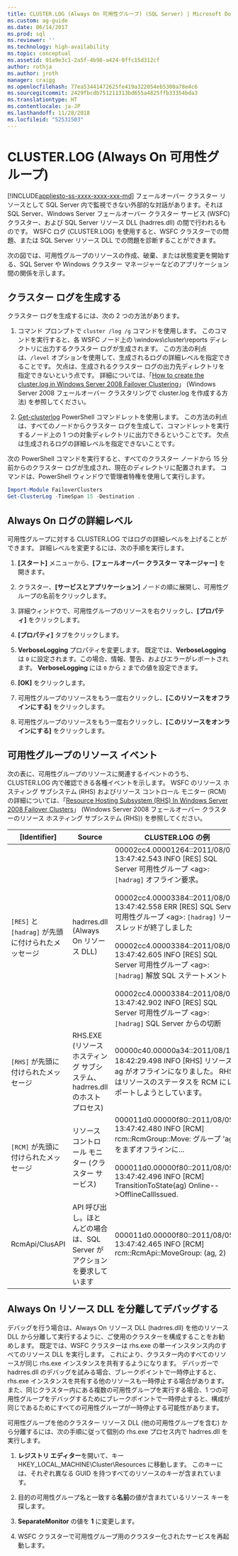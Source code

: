 ```yaml
---
title: CLUSTER.LOG (Always On 可用性グループ) (SQL Server) | Microsoft Docs
ms.custom: ag-guide
ms.date: 06/14/2017
ms.prod: sql
ms.reviewer: ''
ms.technology: high-availability
ms.topic: conceptual
ms.assetid: 01a9e3c1-2a5f-4b98-a424-0ffc15d312cf
author: rothja
ms.author: jroth
manager: craigg
ms.openlocfilehash: 77ea53441472625fe419a322054eb5300a78e4c6
ms.sourcegitcommit: 2429fbcdb751211313bd655a4825ffb33354bda3
ms.translationtype: HT
ms.contentlocale: ja-JP
ms.lasthandoff: 11/28/2018
ms.locfileid: "52531503"
---
```

# <a name="clusterlog-always-on-availability-groups"></a>CLUSTER.LOG (Always On 可用性グループ)
[!INCLUDE[appliesto-ss-xxxx-xxxx-xxx-md](../../../includes/appliesto-ss-xxxx-xxxx-xxx-md.md)]
  フェールオーバー クラスター リソースとして SQL Server 内で監視できない外部的な対話があります。それは SQL Server、Windows Server フェールオーバー クラスター サービス (WSFC) クラスター、および SQL Server リソース DLL (hadrres.dll) の間で行われるものです。 WSFC ログ (CLUSTER.LOG) を使用すると、WSFC クラスターでの問題、または SQL Server リソース DLL での問題を診断することができます。  
  
 次の図では、可用性グループのリソースの作成、破棄、または状態変更を開始する、SQL Server や Windows クラスター マネージャーなどのアプリケーション間の関係を示します。  
  
## <a name="generate-cluster-log"></a>クラスター ログを生成する  
 クラスター ログを生成するには、次の 2 つの方法があります。  
  
1.  コマンド プロンプトで `cluster /log /g` コマンドを使用します。 このコマンドを実行すると、各 WSFC ノード上の \windows\cluster\reports ディレクトリに出力するクラスター ログが生成されます。 この方法の利点は、`/level` オプションを使用して、生成されるログの詳細レベルを指定できることです。 欠点は、生成されるクラスター ログの出力先ディレクトリを指定できないという点です。 詳細については、「[How to create the cluster.log in Windows Server 2008 Failover Clustering](https://blogs.msdn.com/b/clustering/archive/2008/09/24/8962934.aspx)」 (Windows Server 2008 フェールオーバー クラスタリングで cluster.log を作成する方法) を参照してください。  
  
2.  [Get-clusterlog](https://technet.microsoft.com/library/ee461045.aspx) PowerShell コマンドレットを使用します。 この方法の利点は、すべてのノードからクラスター ログを生成して、コマンドレットを実行するノード上の 1 つの対象ディレクトリに出力できるということです。 欠点は生成されるログの詳細レベルを指定できないことです。  
  
 次の PowerShell コマンドを実行すると、すべてのクラスター ノードから 15 分前からのクラスター ログが生成され、現在のディレクトリに配置されます。 コマンドは、PowerShell ウィンドウで管理者特権を使用して実行します。  
  
```powershell  
Import-Module FailoverClusters   
Get-ClusterLog -TimeSpan 15 -Destination .  
```  
  
## <a name="always-on-log-verbosity"></a>Always On ログの詳細レベル  
 可用性グループに対する CLUSTER.LOG ではログの詳細レベルを上げることができます。 詳細レベルを変更するには、次の手順を実行します。  
  
1.  **[スタート]** メニューから、**[フェールオーバー クラスター マネージャー]** を開きます。  
  
2.  クラスター、**[サービスとアプリケーション]** ノードの順に展開し、可用性グループの名前をクリックします。  
  
3.  詳細ウィンドウで、可用性グループのリソースを右クリックし、**[プロパティ]** をクリックします。  
  
4.  **[プロパティ]** タブをクリックします。  
  
5.  **VerboseLogging** プロパティを変更します。 既定では、**VerboseLogging** は `0` に設定されます。この場合、情報、警告、およびエラーがレポートされます。 **VerboseLogging** には `0` から `2` までの値を設定できます。  
  
6.  **[OK]** をクリックします。  
  
7.  可用性グループのリソースをもう一度右クリックし、**[このリソースをオフラインにする]** をクリックします。  
  
8.  可用性グループのリソースをもう一度右クリックし、**[このリソースをオンラインにする]** をクリックします。  
  
## <a name="availability-group-resource-events"></a>可用性グループのリソース イベント  
 次の表に、可用性グループのリソースに関連するイベントのうち、CLUSTER.LOG 内で確認できる各種イベントを示します。 WSFC のリソース ホスティング サブシステム (RHS) およびリソース コントロール モニター (RCM) の詳細については、「[Resource Hosting Subsystem (RHS) In Windows Server 2008 Failover Clusters](https://blogs.technet.com/b/askcore/archive/2009/11/23/resource-hosting-subsystem-rhs-in-windows-server-2008-failover-clusters.aspx)」 (Windows Server 2008 フェールオーバー クラスターのリソース ホスティング サブシステム (RHS)) を参照してください。  
  
|[Identifier]|Source|CLUSTER.LOG の例|  
|----------------|------------|------------------------------|  
|`[RES]` と `[hadrag]` が先頭に付けられたメッセージ|hadrres.dll (Always On リソース DLL)|00002cc4.00001264::2011/08/05-13:47:42.543 INFO  [RES] SQL Server 可用性グループ \<ag>: `[hadrag]` オフライン要求。<br /><br /> 00002cc4.00003384::2011/08/05-13:47:42.558 ERR   [RES] SQL Server 可用性グループ \<ag>: `[hadrag]` リース スレッドが終了しました<br /><br /> 00002cc4.00003384::2011/08/05-13:47:42.605 INFO  [RES] SQL Server 可用性グループ \<ag>: `[hadrag]` 解放 SQL ステートメント<br /><br /> 00002cc4.00003384::2011/08/05-13:47:42.902 INFO  [RES] SQL Server 可用性グループ \<ag>: `[hadrag]` SQL Server からの切断|  
|`[RHS]` が先頭に付けられたメッセージ|RHS.EXE (リソース ホスティング サブシステム、hadrres.dll のホスト プロセス)|00000c40.00000a34::2011/08/10-18:42:29.498 INFO  [RHS] リソース ag がオフラインになりました。 RHS はリソースのステータスを RCM にレポートしようとしています。|  
|`[RCM]` が先頭に付けられたメッセージ|リソース コントロール モニター (クラスター サービス)|000011d0.00000f80::2011/08/05-13:47:42.480 INFO  [RCM] rcm::RcmGroup::Move: グループ 'ag' をまずオフラインに...<br /><br /> 000011d0.00000f80::2011/08/05-13:47:42.496 INFO  [RCM] TransitionToState(ag) Online-->OfflineCallIssued.|  
|RcmApi/ClusAPI|API 呼び出し。ほとんどの場合は、SQL Server がアクションを要求しています|000011d0.00000f80::2011/08/05-13:47:42.465 INFO  [RCM] rcm::RcmApi::MoveGroup: (ag, 2)|  
  
## <a name="debug-always-on-resource-dll-in-isolation"></a>Always On リソース DLL を分離してデバッグする  
 デバッグを行う場合は、Always On リソース DLL (hadrres.dll) を他のリソース DLL から分離して実行するように、ご使用のクラスターを構成することをお勧めします。 既定では、WSFC クラスターは rhs.exe の単一インスタンス内のすべてのリソース DLL を実行します。 これにより、クラスター内のすべてのリソースが同じ rhs.exe インスタンスを共有するようになります。 デバッガーで hadrres.dll のデバッグを試みる場合、ブレークポイントで一時停止すると、rhs.exe インスタンスを共有する他のリソースも一時停止する場合があります。 また、同じクラスター内にある複数の可用性グループを実行する場合、1 つの可用性グループをデバッグするためにブレークポイントで一時停止すると、構成が同じであるためにすべての可用性グループが一時停止する可能性があります。  
  
 可用性グループを他のクラスター リソース DLL (他の可用性グループを含む) から分離するには、次の手順に従って個別の rhs.exe プロセス内で hadrres.dll を実行します。  
  
1.  **レジストリ エディター**を開いて、キー HKEY_LOCAL_MACHINE\Cluster\Resources に移動します。 このキーには、それぞれ異なる GUID を持つすべてのリソースのキーが含まれています。  
  
2.  目的の可用性グループ名と一致する**名前**の値が含まれているリソース キーを探します。  
  
3.  **SeparateMonitor** の値を **1** に変更します。  
  
4.  WSFC クラスターで可用性グループ用のクラスター化されたサービスを再起動します。  
  
  
